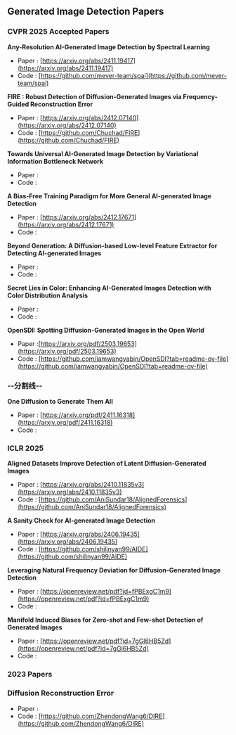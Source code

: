 ## Generated Image Detection Papers

### CVPR 2025 Accepted Papers

**Any-Resolution AI-Generated Image Detection by Spectral Learning**

- Paper : [https://arxiv.org/abs/2411.19417](https://arxiv.org/abs/2411.19417)
- Code : [https://github.com/mever-team/spai](https://github.com/mever-team/spai)

**FIRE : Robust Detection of Diffusion-Generated Images via Frequency-Guided Reconstruction Error**

- Paper : [https://arxiv.org/abs/2412.07140](https://arxiv.org/abs/2412.07140)
- Code : [https://github.com/Chuchad/FIRE](https://github.com/Chuchad/FIRE)

**Towards Universal AI-Generated Image Detection by Variational Information Bottleneck Network**

- Paper :
- Code :

**A Bias-Free Training Paradigm for More General AI-generated Image Detection**

- Paper : [https://arxiv.org/abs/2412.17671](https://arxiv.org/abs/2412.17671)
- Code :

**Beyond Generation: A Diffusion-based Low-level Feature Extractor for Detecting AI-generated Images**

- Paper :
- Code :

**Secret Lies in Color: Enhancing AI-Generated Images Detection with Color Distribution Analysis**

- Paper :
- Code :

**OpenSDI: Spotting Diffusion-Generated Images in the Open World**

- Paper :[https://arxiv.org/pdf/2503.19653](https://arxiv.org/pdf/2503.19653)
- Code : [https://github.com/iamwangyabin/OpenSDI?tab=readme-ov-file](https://github.com/iamwangyabin/OpenSDI?tab=readme-ov-file)

### **--分割线--**

**One Diffusion to Generate Them All**

- Paper : [https://arxiv.org/pdf/2411.16318](https://arxiv.org/pdf/2411.16318)
- Code :



### ICLR 2025

**Aligned Datasets Improve Detection of Latent Diffusion-Generated Images**

- Paper : [https://arxiv.org/abs/2410.11835v3](https://arxiv.org/abs/2410.11835v3)
- Code :  [https://github.com/AniSundar18/AlignedForensics](https://github.com/AniSundar18/AlignedForensics)

**A Sanity Check for AI-generated Image Detection**

- Paper : [https://arxiv.org/abs/2406.19435](https://arxiv.org/abs/2406.19435)
- Code :  [https://github.com/shilinyan99/AIDE](https://github.com/shilinyan99/AIDE)

**Leveraging Natural Frequency Deviation for Diffusion-Generated Image Detection**

- Paper : [https://openreview.net/pdf?id=fPBExgC1m9](https://openreview.net/pdf?id=fPBExgC1m9)
- Code : 

**Manifold Induced Biases for Zero-shot and Few-shot Detection of Generated Images**

- Paper : [https://openreview.net/pdf?id=7gGl6HB5Zd](https://openreview.net/pdf?id=7gGl6HB5Zd)
- Code :


### 2023 Papers

### **Diffusion Reconstruction Error**
- Paper : 
- Code : [https://github.com/ZhendongWang6/DIRE](https://github.com/ZhendongWang6/DIRE)


